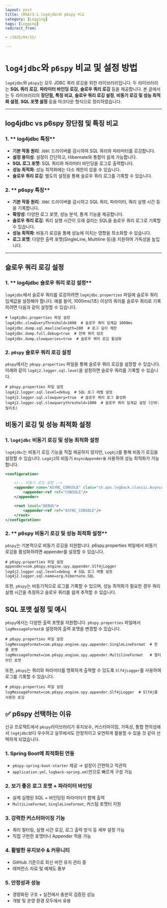 ```yaml
---
layout: post
title: (MSA)3-1.log4jdbc와 p6spy 비교
category: [Logging]
tags: [Logging]
redirect_from:

- /2025/04/15/

---
```

# `log4jdbc`와 `p6spy` 비교 및 설정 방법

`log4jdbc`와 `p6spy`는 모두 JDBC 쿼리 로깅을 위한 라이브러리입니다. 두 라이브러리는 **SQL 쿼리 로깅**, **파라미터 바인딩 로깅**, **슬로우 쿼리 로깅** 등을 제공합니다. 본 글에서는 두 라이브러리의 **장단점, 특징 비교**, **슬로우 쿼리 로깅 설정**, **비동기 로깅 및 성능 최적화 설정**, **SQL 포맷 설정** 등을 마크다운 형식으로 정리하였습니다.

---

## log4jdbc vs p6spy 장단점 및 특징 비교

### 1. ** log4jdbc 특징**
- **기본 작동 원리**: `JDBC` 드라이버를 감시하여 SQL 쿼리와 파라미터를 로깅합니다.
- **설정 용이성**: 설정이 간단하고, Hibernate와 통합이 쉽게 가능합니다.
- **SQL 로그 포맷**: SQL 쿼리와 파라미터 바인딩을 로그로 출력합니다.
- **성능 최적화**: 성능 최적화에는 다소 제한이 있을 수 있습니다.
- **슬로우 쿼리 로깅**: 별도의 설정을 통해 슬로우 쿼리 로그를 기록할 수 있습니다.

### 2. ** p6spy 특징**
- **기본 작동 원리**: `JDBC` 드라이버를 감시하고 SQL 쿼리, 파라미터, 쿼리 실행 시간 등을 기록합니다.
- **확장성**: 다양한 로그 포맷, 성능 분석, 통계 기능을 제공합니다.
- **슬로우 쿼리 로깅**: 쿼리 실행 시간이 오래 걸리는 SQL을 슬로우 쿼리 로그로 기록할 수 있습니다.
- **성능 최적화**: 비동기 로깅을 통해 성능에 미치는 영향을 최소화할 수 있습니다.
- **로그 포맷**: 다양한 출력 포맷(SingleLine, Multiline 등)을 지원하여 가독성을 높입니다.

---

## 슬로우 쿼리 로깅 설정

### 1. ** log4jdbc 슬로우 쿼리 로깅 설정**

`log4jdbc`에서 슬로우 쿼리를 로깅하려면 `log4jdbc.properties` 파일에 슬로우 쿼리 임계값을 설정해야 합니다. 예를 들어, 1000ms(1초) 이상의 쿼리를 슬로우 쿼리로 기록하려면 다음과 같이 설정할 수 있습니다.

```properties
# log4jdbc.properties 파일 설정
log4jdbc.slowQueryThreshold=1000  # 슬로우 쿼리 임계값 1000ms
log4jdbc.dump.sql.maxlinelength=200  # 로그 길이 제한
log4jdbc.dump.full.debug=true  # 전체 쿼리 덤프
log4jdbc.dump.slowqueries=true  # 슬로우 쿼리 로깅 활성화
```
### 2. **`p6spy` 슬로우 쿼리 로깅 설정**
`p6spy`에서는 `p6spy.properties` 파일을 통해 슬로우 쿼리 로깅을 설정할 수 있습니다. 아래와 같이 `log4j2.logger.sql.level`을 설정하면 슬로우 쿼리를 기록할 수 있습니다.
```properties
# p6spy.properties 파일 설정
log4j2.logger.sql.level=debug  # SQL 로그 레벨 설정
log4j2.logger.sql.slowquery=true  # 슬로우 쿼리 로그 활성화
log4j2.logger.sql.slowquerythreshold=1000  # 슬로우 쿼리 임계값 설정 (단위: 밀리초)

```

## 비동기 로깅 및 성능 최적화 설정
### 1. **`log4jdbc` 비동기 로깅 및 성능 최적화 설정**
`log4jdbc`는 비동기 로깅 기능을 직접 제공하지 않지만, `Log4j2`를 통해 비동기 로깅을 설정할 수 있습니다. `Log4j2`의 비동기 `AsyncAppender를` 사용하여 성능 최적화가 가능합니다.
```xml
<configuration>

    <!-- 비동기 로깅 설정 -->
    <appender name="ASYNC_CONSOLE" class="ch.qos.logback.classic.AsyncAppender">
        <appender-ref ref="CONSOLE"/>
    </appender>

    <root level="DEBUG">
        <appender-ref ref="ASYNC_CONSOLE"/>
    </root>
</configuration>
```

### 2. ** p6spy 비동기 로깅 및 성능 최적화 설정**
`p6spy`는 기본적으로 비동기 로깅을 지원합니다. p6spy.properties 파일에서 비동기 로깅을 활성화하려면 appender를 설정할 수 있습니다.
```properties
# p6spy.properties 파일 설정
appender=com.p6spy.engine.spy.appender.Slf4jLogger
log4j2.logger.sql.level=debug  # SQL 로그 레벨 설정
log4j2.logger.sql.name=org.hibernate.SQL
```
또한, `p6spy`는 비동기적으로 로그를 기록할 수 있으며, 성능 최적화가 필요한 경우 쿼리 실행 시간을 측정하고 슬로우 쿼리를 쉽게 추적할 수 있습니다.

## SQL 포맷 설정 및 예시
`p6spy`에서는 다양한 출력 포맷을 지원합니다. `p6spy.properties` 파일에서 `logMessageFormat을` 설정하여 출력 포맷을 변경할 수 있습니다.
```properties
# p6spy.properties 파일 설정
logMessageFormat=com.p6spy.engine.spy.appender.SingleLineFormat  # 한 줄 포맷
logMessageFormat=com.p6spy.engine.spy.appender.MultilineFormat   # 멀티라인 포맷
```
또한, `p6spy`는 쿼리와 파라미터를 명확하게 출력할 수 있도록 `Slf4jLogger`를 사용하여 로그를 기록할 수 있습니다.
```properties
# p6spy.properties 파일 설정
logMessageFormat=com.p6spy.engine.spy.appender.Slf4jLogger  # Slf4j를 사용한 로깅
```

## ✅ p6spy 선택하는 이유
신규 프로젝트에서 `p6spy`라이브러리가 유지보수, 커스터마이징, 가독성, 통합 편의성에서 `log4jdbc`보다 우수하고 실무에서도 안정적이고 유연하게 활용할 수 있을 것 같아 선택하게 되었습니다.

### 1. Spring Boot에 최적화된 연동
- `p6spy-spring-boot-starter` 제공 → 설정이 간편하고 직관적
- `application.yml`, `logback-spring.xml`만으로 빠르게 구성 가능

### 2. 보기 좋은 로그 포맷 + 파라미터 바인딩
- 실제 실행된 SQL + 바인딩된 파라미터가 함께 출력
- `MultiLineFormat`, `SingleLineFormat`, 커스텀 포맷터 지원

### 3. 강력한 커스터마이징 기능
- 쿼리 필터링, 실행 시간 로깅, 로그 출력 방식 등 세부 설정 가능
- 직접 구현한 포맷터나 Appender 적용 가능

### 4. 활발한 유지보수 & 커뮤니티
- GitHub 기준으로 최신 버전 유지 관리 중
- 레퍼런스 자료 및 예제도 풍부

### 5. 안정성과 성능
- 경량화된 구조 + 실전에서 충분히 검증된 성능
- 개발 및 운영 환경 모두에서 유용